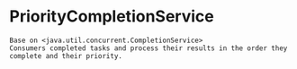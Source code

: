 # PriorityCompletionService

```
Base on <java.util.concurrent.CompletionService>
Consumers completed tasks and process their results in the order they complete and their priority.
```

